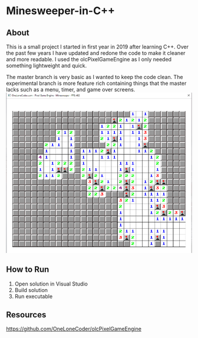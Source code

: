 # Minesweeper-in-C++

About
----------------------------------------------------------------------
This is a small project I started in first year in 2019 after learning C++.  Over the past few years I have updated and redone the code to make it cleaner and more readable. I used the olcPixelGameEngine as I only needed something lightweight and quick.


The master branch is very basic as I wanted to keep the code clean.  The experimental branch is more feature rich containing things that the master lacks such as a menu, timer, and game over screens.
![Image of game](Capture.PNG)

How to Run
----------------------------------------------------------------------
1. Open solution in Visual Studio
2. Build solution
3. Run executable

Resources
----------------------------------------------------------------------
https://github.com/OneLoneCoder/olcPixelGameEngine
